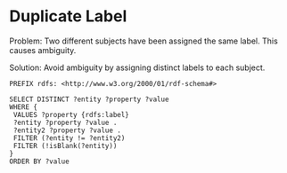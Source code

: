 # Duplicate Label

Problem: Two different subjects have been assigned the same label.
This causes ambiguity.

Solution: Avoid ambiguity by assigning distinct labels to each subject.

```sparql
PREFIX rdfs: <http://www.w3.org/2000/01/rdf-schema#>

SELECT DISTINCT ?entity ?property ?value
WHERE {
 VALUES ?property {rdfs:label}
 ?entity ?property ?value .
 ?entity2 ?property ?value .
 FILTER (?entity != ?entity2)
 FILTER (!isBlank(?entity))
}
ORDER BY ?value
```
